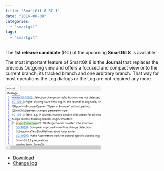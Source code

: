 ```yaml
---
title: "SmartGit 8 RC 1"
date: "2016-08-08"
categories: 
  - "smartgit"
tags: 
  - "smartgit"
---
```


The **1st release candidate** (RC) of the upcoming **SmartGit 8** is available.

The most important feature of SmartGit 8 is the **Journal** that replaces the previous Outgoing view and offers a focused and compact view onto the current branch, its tracked branch and one arbitrary branch. That way for most operations the Log dialogs or the Log are not required any more.

[![journal](/assets/images/journal-300x202.png)](/assets/images/journal.png)

- [Download](http://www.syntevo.com/smartgit/early-access)
- [Change log](http://www.syntevo.com/smartgit/changelog-eap.txt)
